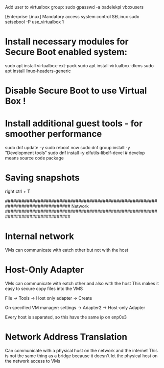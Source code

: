 Add user to virtualbox group:
sudo gpasswd -a badelekpi vboxusers

[Enterprise Linux] Mandatory access system control SELinux
sudo setsebool -P use_virtualbox 1

# Install necessary modules for Secure Boot enabled system:
sudo apt install virtualbox-ext-pack
sudo apt install virtualbox-dkms
sudo apt install linux-headers-generic

# Disable Secure Boot to use Virtual Box !

# Install additional guest tools - for smoother performance
sudo dnf update -y
sudo reboot now
sudo dnf group install -y "Development tools"
sudo dnf install -y elfutils-libelf-devel   # develop means source code package

# Saving snapshots
right ctrl + T

################################################################################
                                    Network
################################################################################
# Internal network
VMs can communicate with eatch other but not with the host

# Host-Only Adapter
VMs can communicate with eatch other and also with the host
This makes it easy to secure copy files into the VMS

File -> Tools -> Host only adapter -> Create

On specified VM manager: settings -> Adapter2 -> Host-only Adapter

Every host is separated, so this have the same ip on enp0s3 

# Network Address Translation
Can communicate with a physical host on the network and the internet
This is not the same thing as a bridge because it doesn't let the physical host on the network access to VMs

